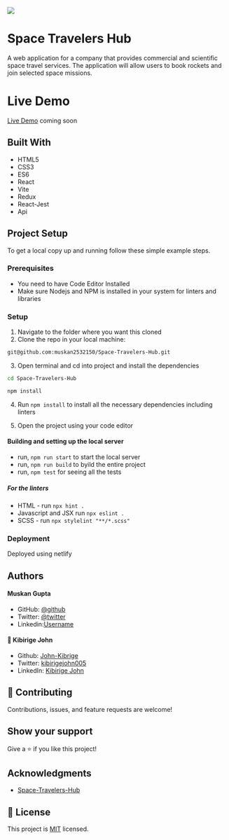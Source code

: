 ![](https://img.shields.io/badge/Microverse-blueviolet)

# Space Travelers Hub
A web application for a company that provides commercial and scientific space travel services. The application will allow users to book rockets and join selected space missions.

# Live Demo
[Live Demo]() coming soon

## Built With
- HTML5
- CSS3
- ES6
- React
- Vite
- Redux
- React-Jest 
- Api

## Project Setup
To get a local copy up and running follow these simple example steps.

### Prerequisites

- You need to have Code Editor Installed
- Make sure Nodejs and NPM is installed in your system for linters and libraries

### Setup
1. Navigate to the folder where you want this cloned
2. Clone the repo in your local machine:
```bash
git@github.com:muskan2532150/Space-Travelers-Hub.git
```
3. Open terminal and cd into project and install the dependencies
```bash
cd Space-Travelers-Hub

npm install
```

4. Run ```npm install``` to install all the necessary dependencies including linters

5. Open the project using your code editor

#### Building and setting up the local server
- run, ```npm run start``` to start the local server
- run, ```npm run build``` to byild the entire project
- run, ```npm test``` for seeing all the tests
##### For the linters 
- HTML - run ```npx hint .```
- Javascript and JSX run ```npx eslint .```
- SCSS - run ```npx stylelint "**/*.scss"```

### Deployment 
Deployed using netlify

## Authors

#### **Muskan Gupta**

- GitHub: [@github](https://github.com/muskan2532150)
- Twitter: [@twitter](muskan2532150)
- Linkedin:[Username](https://www.linkedin.com/in/muskan-gupta-869165225/)

#### 👤 **Kibirige John**

- Github: [John-Kibrige](https://github.com/John-Kibirige)
- Twitter: [kibirigejohn005](https://twitter.com/kibirigejohn005)
- LinkedIn: [Kibirige John](https://www.linkedin.com/in/kibirigejohn005/)


## 🤝 Contributing

Contributions, issues, and feature requests are welcome!

## Show your support

Give a ⭐️ if you like this project!

## Acknowledgments
- [Space-Travelers-Hub](https://github.com/microverseinc/curriculum-react-redux/blob/main/group-project/project_space_travelers_hub.md)


## 📝 License

This project is [MIT](./MIT.md) licensed.
